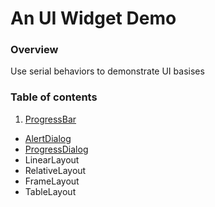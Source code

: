 # An UI Widget Demo

### Overview

Use serial behaviors to demonstrate UI basises

### Table of contents

 1. [ProgressBar](https://developer.android.com/reference/android/widget/ProgressBar.html)
 - [AlertDialog](https://developer.android.com/reference/android/app/AlertDialog.html)
 - [ProgressDialog](https://developer.android.com/reference/android/app/ProgressDialog.html)
 - LinearLayout
 - RelativeLayout
 - FrameLayout
 - TableLayout
 
 